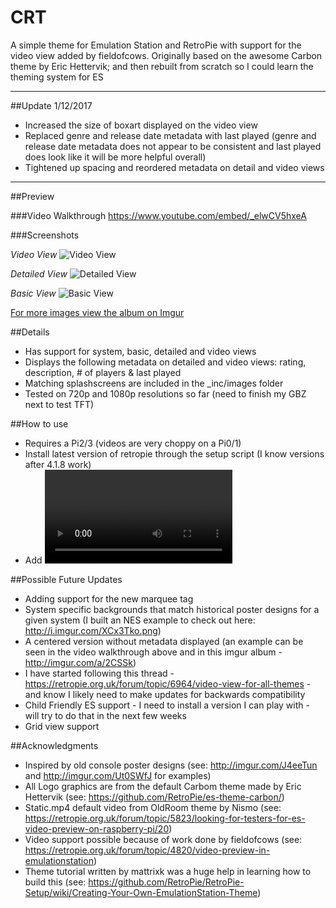 # CRT
A simple theme for Emulation Station and RetroPie with support for the video view added by fieldofcows.  Originally based on the awesome Carbon theme by Eric Hettervik; and then rebuilt from scratch so I could learn the theming system for ES

---

##Update 1/12/2017
- Increased the size of boxart displayed on the video view
- Replaced genre and release date metadata with last played (genre and release date metadata does not appear to be consistent and last played does look like it will be more helpful overall)
- Tightened up spacing and reordered metadata on detail and video views

---

##Preview

###Video Walkthrough
https://www.youtube.com/embed/_elwCV5hxeA

###Screenshots

*Video View*
![Video View](http://i.imgur.com/Sru0u7l.png)

*Detailed View*
![Detailed View](http://i.imgur.com/88bZLyr.png)

*Basic View*
![Basic View](http://i.imgur.com/npqHCZy.png)

[For more images view the album on Imgur](http://imgur.com/a/w7JNT)


##Details

- Has support for system, basic, detailed and video views
- Displays the following metadata on detailed and video views: rating, description, # of players & last played
- Matching splashscreens are included in the \_inc/images folder
- Tested on 720p and 1080p resolutions so far (need to finish my GBZ next to test TFT)

##How to use

- Requires a Pi2/3 (videos are very choppy on a Pi0/1)
- Install latest version of retropie through the setup script (I know versions after 4.1.8 work)
- Add <video> elements to your gamelist to reference videos for each game on your pi (videos can be stored anywhere just like images)

##Possible Future Updates

- Adding support for the new marquee tag
- System specific backgrounds that match historical poster designs for a given system (I built an NES example to check out here: http://i.imgur.com/XCx3Tko.png)
- A centered version without metadata displayed (an example can be seen in the video walkthrough above and in this imgur album - http://imgur.com/a/2CSSk)
- I have started following this thread - https://retropie.org.uk/forum/topic/6964/video-view-for-all-themes - and know I likely need to make updates for backwards compatibility
- Child Friendly ES support - I need to install a version I can play with - will try to do that in the next few weeks
- Grid view support

##Acknowledgments

- Inspired by old console poster designs (see: http://imgur.com/J4eeTun and http://imgur.com/Ut0SWfJ for examples) 
- All Logo graphics are from the default Carbom theme made by Eric Hettervik (see: https://github.com/RetroPie/es-theme-carbon/)
- Static.mp4 default video from OldRoom theme by Nismo (see: https://retropie.org.uk/forum/topic/5823/looking-for-testers-for-es-video-preview-on-raspberry-pi/20)
- Video support possible because of work done by fieldofcows (see: https://retropie.org.uk/forum/topic/4820/video-preview-in-emulationstation)
- Theme tutorial written by mattrixk was a huge help in learning how to build this (see: https://github.com/RetroPie/RetroPie-Setup/wiki/Creating-Your-Own-EmulationStation-Theme)
